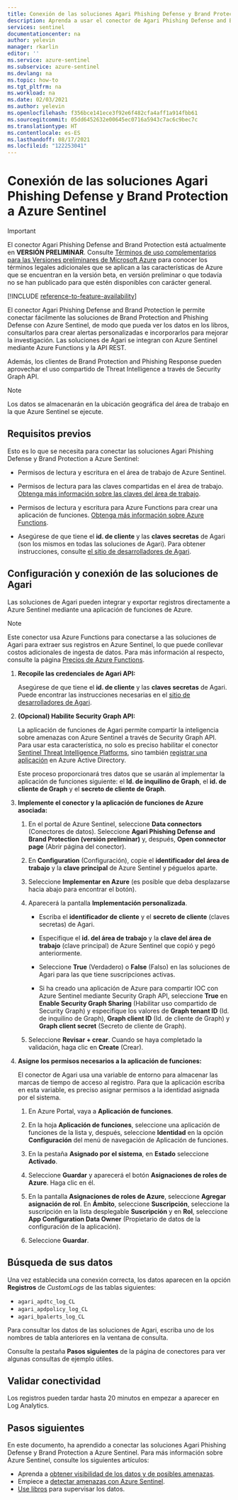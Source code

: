 ```yaml
---
title: Conexión de las soluciones Agari Phishing Defense y Brand Protection a Azure Sentinel | Microsoft Docs
description: Aprenda a usar el conector de Agari Phishing Defense and Brand Protection para extraer sus registros en Azure Sentinel. Vea los datos de Agari en los libros, cree alertas y mejore la investigación.
services: sentinel
documentationcenter: na
author: yelevin
manager: rkarlin
editor: ''
ms.service: azure-sentinel
ms.subservice: azure-sentinel
ms.devlang: na
ms.topic: how-to
ms.tgt_pltfrm: na
ms.workload: na
ms.date: 02/03/2021
ms.author: yelevin
ms.openlocfilehash: f356bce141ece3f92e6f482cfa4aff1a914fbb61
ms.sourcegitcommit: 05dd6452632e00645ec0716a5943c7ac6c9bec7c
ms.translationtype: HT
ms.contentlocale: es-ES
ms.lasthandoff: 08/17/2021
ms.locfileid: "122253041"
---
```

# <a name="connect-your-agari-phishing-defense-and-brand-protection-solutions-to-azure-sentinel"></a>Conexión de las soluciones Agari Phishing Defense y Brand Protection a Azure Sentinel

> [!IMPORTANT]
> El conector Agari Phishing Defense and Brand Protection está actualmente en **VERSIÓN PRELIMINAR**. Consulte [Términos de uso complementarios para las Versiones preliminares de Microsoft Azure](https://azure.microsoft.com/support/legal/preview-supplemental-terms/) para conocer los términos legales adicionales que se aplican a las características de Azure que se encuentran en la versión beta, en versión preliminar o que todavía no se han publicado para que estén disponibles con carácter general.

[!INCLUDE [reference-to-feature-availability](includes/reference-to-feature-availability.md)]

El conector Agari Phishing Defense and Brand Protection le permite conectar fácilmente las soluciones de Brand Protection and Phishing Defense con Azure Sentinel, de modo que pueda ver los datos en los libros, consultarlos para crear alertas personalizadas e incorporarlos para mejorar la investigación. Las soluciones de Agari se integran con Azure Sentinel mediante Azure Functions y la API REST.

Además, los clientes de Brand Protection and Phishing Response pueden aprovechar el uso compartido de Threat Intelligence a través de Security Graph API.

> [!NOTE]
> Los datos se almacenarán en la ubicación geográfica del área de trabajo en la que Azure Sentinel se ejecute.

## <a name="prerequisites"></a>Requisitos previos

Esto es lo que se necesita para conectar las soluciones Agari Phishing Defense y Brand Protection a Azure Sentinel:

- Permisos de lectura y escritura en el área de trabajo de Azure Sentinel.

- Permisos de lectura para las claves compartidas en el área de trabajo. [Obtenga más información sobre las claves del área de trabajo](../azure-monitor/agents/log-analytics-agent.md#workspace-id-and-key).

- Permisos de lectura y escritura para Azure Functions para crear una aplicación de funciones. [Obtenga más información sobre Azure Functions](../azure-functions/index.yml).

- Asegúrese de que tiene el **id. de cliente** y las **claves secretas** de Agari (son los mismos en todas las soluciones de Agari). Para obtener instrucciones, consulte [el sitio de desarrolladores de Agari](https://developers.agari.com/agari-platform/docs/quick-start).

## <a name="configure-and-connect-agari-solutions"></a>Configuración y conexión de las soluciones de Agari 

Las soluciones de Agari pueden integrar y exportar registros directamente a Azure Sentinel mediante una aplicación de funciones de Azure.

> [!NOTE]
> Este conector usa Azure Functions para conectarse a las soluciones de Agari para extraer sus registros en Azure Sentinel, lo que puede conllevar costos adicionales de ingesta de datos. Para más información al respecto, consulte la página [ Precios de Azure Functions](https://azure.microsoft.com/pricing/details/functions/).

1. **Recopile las credenciales de Agari API:** 

    Asegúrese de que tiene el **id. de cliente** y las **claves secretas** de Agari. Puede encontrar las instrucciones necesarias en el [sitio de desarrolladores de Agari](https://developers.agari.com/agari-platform/docs/quick-start#generate-api-credentials).

1. **(Opcional) Habilite Security Graph API:** 

    La aplicación de funciones de Agari permite compartir la inteligencia sobre amenazas con Azure Sentinel a través de Security Graph API. Para usar esta característica, no solo es preciso habilitar el conector [Sentinel Threat Intelligence Platforms](./connect-threat-intelligence-tip.md), sino también [registrar una aplicación](/graph/auth-register-app-v2) en Azure Active Directory.

    Este proceso proporcionará tres datos que se usarán al implementar la aplicación de funciones siguiente: el **Id. de inquilino de Graph**, el **id. de cliente de Graph** y el **secreto de cliente de Graph**.

1. **Implemente el conector y la aplicación de funciones de Azure asociada:** 

    1. En el portal de Azure Sentinel, seleccione **Data connectors** (Conectores de datos). Seleccione **Agari Phishing Defense and Brand Protection (versión preliminar)** y, después, **Open connector page** (Abrir página del conector).

    1. En **Configuration** (Configuración), copie el **identificador del área de trabajo** y la **clave principal** de Azure Sentinel y péguelos aparte.

    1. Seleccione **Implementar en Azure** (es posible que deba desplazarse hacia abajo para encontrar el botón).

    1. Aparecerá la pantalla **Implementación personalizada**.

        - Escriba el **identificador de cliente** y el **secreto de cliente** (claves secretas) de Agari.

        - Especifique el **id. del área de trabajo** y la **clave del área de trabajo**  (clave principal) de Azure Sentinel que copió y pegó anteriormente.

        - Seleccione **True** (Verdadero) o **False** (Falso) en las soluciones de Agari para las que tiene suscripciones activas.

        - Si ha creado una aplicación de Azure para compartir IOC con Azure Sentinel mediante Security Graph API, seleccione **True** en **Enable Security Graph Sharing** (Habilitar uso compartido de Security Graph) y especifique los valores de **Graph tenant ID** (Id. de inquilino de Graph), **Graph client ID** (Id. de cliente de Graph) y **Graph client secret** (Secreto de cliente de Graph).

    1. Seleccione **Revisar + crear**. Cuando se haya completado la validación, haga clic en **Create** (Crear).

1. **Asigne los permisos necesarios a la aplicación de funciones:**

    El conector de Agari usa una variable de entorno para almacenar las marcas de tiempo de acceso al registro. Para que la aplicación escriba en esta variable, es preciso asignar permisos a la identidad asignada por el sistema.

    1. En Azure Portal, vaya a **Aplicación de funciones**.

    1. En la hoja **Aplicación de funciones**, seleccione una aplicación de funciones de la lista y, después, seleccione **Identidad** en la opción **Configuración** del menú de navegación de Aplicación de funciones.

    1. En la pestaña **Asignado por el sistema**, en **Estado** seleccione **Activado**. 

    1. Seleccione **Guardar** y aparecerá el botón **Asignaciones de roles de Azure**. Haga clic en él.

    1. En la pantalla **Asignaciones de roles de Azure**, seleccione **Agregar asignación de rol**. En **Ámbito**, seleccione **Suscripción**, seleccione la suscripción en la lista desplegable **Suscripción** y en **Rol**, seleccione **App Configuration Data Owner** (Propietario de datos de la configuración de la aplicación). 

    1. Seleccione **Guardar**.

## <a name="find-your-data"></a>Búsqueda de sus datos

Una vez establecida una conexión correcta, los datos aparecen en la opción **Registros** de *CustomLogs* de las tablas siguientes: 

- `agari_apdtc_log_CL`
- `agari_apdpolicy_log_CL`
- `agari_bpalerts_log_CL`

Para consultar los datos de las soluciones de Agari, escriba uno de los nombres de tabla anteriores en la ventana de consulta.

Consulte la pestaña **Pasos siguientes** de la página de conectores para ver algunas consultas de ejemplo útiles.

## <a name="validate-connectivity"></a>Validar conectividad

Los registros pueden tardar hasta 20 minutos en empezar a aparecer en Log Analytics. 

## <a name="next-steps"></a>Pasos siguientes

En este documento, ha aprendido a conectar las soluciones Agari Phishing Defense y Brand Protection a Azure Sentinel. Para más información sobre Azure Sentinel, consulte los siguientes artículos:

- Aprenda a [obtener visibilidad de los datos y de posibles amenazas](get-visibility.md).
- Empiece a [detectar amenazas con Azure Sentinel](detect-threats-built-in.md).
- [Use libros](monitor-your-data.md) para supervisar los datos.